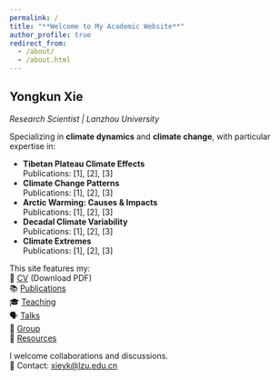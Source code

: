 ```yaml
---
permalink: /
title: "**Welcome to My Academic Website**"
author_profile: true
redirect_from: 
  - /about/
  - /about.html
---
```


## Yongkun Xie  
*Research Scientist | Lanzhou University*  

Specializing in **climate dynamics** and **climate change**, with particular expertise in:

- **Tibetan Plateau Climate Effects**  
  Publications: [1], [2], [3]
- **Climate Change Patterns**  
  Publications: [1], [2], [3]
- **Arctic Warming: Causes & Impacts**  
  Publications: [1], [2], [3]
- **Decadal Climate Variability**  
  Publications: [1], [2], [3]
- **Climate Extremes**  
  Publications: [1], [2], [3]


This site features my:  
📄 [CV](/assets/files/cv.pdf) (Download PDF)  
📚 [Publications](/publications/)  
🎓 [Teaching](/teaching/)  
🗣️ [Talks](/talks/)  
👥 [Group](/portfolio/)  
📂 [Resources](/year-archive/)  

I welcome collaborations and discussions.  
📧 Contact: xieyk@lzu.edu.cn


